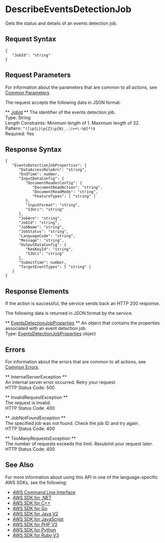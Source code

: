# DescribeEventsDetectionJob<a name="API_DescribeEventsDetectionJob"></a>

Gets the status and details of an events detection job\.

## Request Syntax<a name="API_DescribeEventsDetectionJob_RequestSyntax"></a>

```
{
   "JobId": "string"
}
```

## Request Parameters<a name="API_DescribeEventsDetectionJob_RequestParameters"></a>

For information about the parameters that are common to all actions, see [Common Parameters](CommonParameters.md)\.

The request accepts the following data in JSON format\.

 ** [JobId](#API_DescribeEventsDetectionJob_RequestSyntax) **   <a name="comprehend-DescribeEventsDetectionJob-request-JobId"></a>
The identifier of the events detection job\.  
Type: String  
Length Constraints: Minimum length of 1\. Maximum length of 32\.  
Pattern: `^([\p{L}\p{Z}\p{N}_.:/=+\-%@]*)$`   
Required: Yes

## Response Syntax<a name="API_DescribeEventsDetectionJob_ResponseSyntax"></a>

```
{
   "EventsDetectionJobProperties": { 
      "DataAccessRoleArn": "string",
      "EndTime": number,
      "InputDataConfig": { 
         "DocumentReaderConfig": { 
            "DocumentReadAction": "string",
            "DocumentReadMode": "string",
            "FeatureTypes": [ "string" ]
         },
         "InputFormat": "string",
         "S3Uri": "string"
      },
      "JobArn": "string",
      "JobId": "string",
      "JobName": "string",
      "JobStatus": "string",
      "LanguageCode": "string",
      "Message": "string",
      "OutputDataConfig": { 
         "KmsKeyId": "string",
         "S3Uri": "string"
      },
      "SubmitTime": number,
      "TargetEventTypes": [ "string" ]
   }
}
```

## Response Elements<a name="API_DescribeEventsDetectionJob_ResponseElements"></a>

If the action is successful, the service sends back an HTTP 200 response\.

The following data is returned in JSON format by the service\.

 ** [EventsDetectionJobProperties](#API_DescribeEventsDetectionJob_ResponseSyntax) **   <a name="comprehend-DescribeEventsDetectionJob-response-EventsDetectionJobProperties"></a>
An object that contains the properties associated with an event detection job\.  
Type: [EventsDetectionJobProperties](API_EventsDetectionJobProperties.md) object

## Errors<a name="API_DescribeEventsDetectionJob_Errors"></a>

For information about the errors that are common to all actions, see [Common Errors](CommonErrors.md)\.

 ** InternalServerException **   
An internal server error occurred\. Retry your request\.  
HTTP Status Code: 500

 ** InvalidRequestException **   
The request is invalid\.  
HTTP Status Code: 400

 ** JobNotFoundException **   
The specified job was not found\. Check the job ID and try again\.  
HTTP Status Code: 400

 ** TooManyRequestsException **   
The number of requests exceeds the limit\. Resubmit your request later\.  
HTTP Status Code: 400

## See Also<a name="API_DescribeEventsDetectionJob_SeeAlso"></a>

For more information about using this API in one of the language\-specific AWS SDKs, see the following:
+  [AWS Command Line Interface](https://docs.aws.amazon.com/goto/aws-cli/comprehend-2017-11-27/DescribeEventsDetectionJob) 
+  [AWS SDK for \.NET](https://docs.aws.amazon.com/goto/DotNetSDKV3/comprehend-2017-11-27/DescribeEventsDetectionJob) 
+  [AWS SDK for C\+\+](https://docs.aws.amazon.com/goto/SdkForCpp/comprehend-2017-11-27/DescribeEventsDetectionJob) 
+  [AWS SDK for Go](https://docs.aws.amazon.com/goto/SdkForGoV1/comprehend-2017-11-27/DescribeEventsDetectionJob) 
+  [AWS SDK for Java V2](https://docs.aws.amazon.com/goto/SdkForJavaV2/comprehend-2017-11-27/DescribeEventsDetectionJob) 
+  [AWS SDK for JavaScript](https://docs.aws.amazon.com/goto/AWSJavaScriptSDK/comprehend-2017-11-27/DescribeEventsDetectionJob) 
+  [AWS SDK for PHP V3](https://docs.aws.amazon.com/goto/SdkForPHPV3/comprehend-2017-11-27/DescribeEventsDetectionJob) 
+  [AWS SDK for Python](https://docs.aws.amazon.com/goto/boto3/comprehend-2017-11-27/DescribeEventsDetectionJob) 
+  [AWS SDK for Ruby V3](https://docs.aws.amazon.com/goto/SdkForRubyV3/comprehend-2017-11-27/DescribeEventsDetectionJob) 